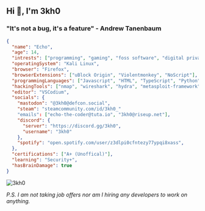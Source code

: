 ## Hi 👋, I'm 3kh0

### "It's not a bug, it's a feature" - Andrew Tanenbaum

```json
{
  "name": "Echo",
  "age": 14,
  "intrests": ["programming", "gaming", "foss software", "digital privacy"],
  "operatingSystem": "Kali Linux",
  "browser": "Firefox",
  "browserExtensions": ["uBlock Origin", "Violentmonkey", "NoScript"],
  "programmingLanguages": ["Javascript", "HTML", "TypeScript", "Python", "CSS"],
  "hackingTools": ["nmap", "wireshark", "hydra", "metasploit-framework", "aircrack-ng", "john", "burpsuite", "wpscan", "traceroute", "hashcat"],
  "editor": "VSCodium",
  "socials": {
    "mastodon": "@3kh0@defcon.social",
    "steam": "steamcommunity.com/id/3kh0_"
    "emails": ["echo-the-coder@tuta.io", "3kh0@riseup.net"],
    "discord": {
      "server": "https://discord.gg/3kh0",
      "username": "3kh0"
    },
    "spotify": "open.spotify.com/user/z3dlpi0cfntezy77ypqi8xass",
  },
  "certifications": ["A+ (Unoffical)"],
  "learning": "Security+",
  "hasBrainDamage": true
}
```
<img src="https://komarev.com/ghpvc/?username=3kh0&label=Amount of eyeballs that saw this &color=001eff&style=flat" alt="3kh0" />

*P.S. I am not taking job offers nor am I hiring any developers to work on anything.*
